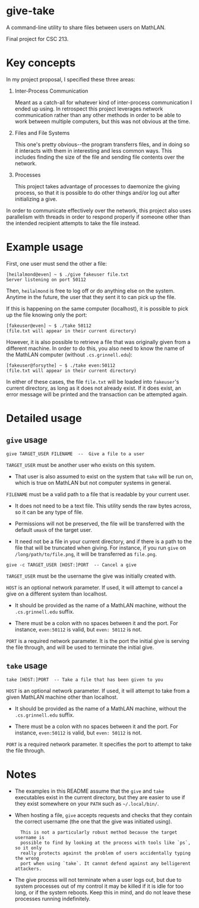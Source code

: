 # give-take

A command-line utility to share files between users on MathLAN.

Final project for CSC 213.

# Key concepts

In my project proposal, I specified these three areas:

1. Inter-Process Communication

	Meant as a catch-all for whatever kind of inter-process communication I ended up
	using. In retrospect this project leverages network communication rather than
	any other methods in order to be able to work between multiple computers, but
	this was not obvious at the time.

2. Files and File Systems

	This one's pretty obvious--the program transferrs files, and in doing so it
	interacts with them in interesting and less common ways. This includes finding
	the size of the file and sending file contents over the network.

3. Processes

	This project takes advantage of processes to daemonize the giving process, so
	that it is possible to do other things and/or log out after initializing a give.

In order to communicate effectively over the network, this project also uses
parallelism with threads in order to respond properly if someone other than the
intended recipient attempts to take the file instead.

# Example usage

First, one user must send the other a file:

```
[heilalmond@even] ~ $ ./give fakeuser file.txt
Server listening on port 50112
```

Then, `heilalmond` is free to log off or do anything else on the system. Anytime in
the future, the user that they sent it to can pick up the file.

If this is happening on the same computer (localhost), it is possible to pick up
the file knowing only the port:

```
[fakeuser@even] ~ $ ./take 50112
(file.txt will appear in their current directory)
```

However, it is also possible to retrieve a file that was originally given from a
different machine. In order to do this, you also need to know the name of the
MathLAN computer (without `.cs.grinnell.edu`):

```
[fakeuser@forsythe] ~ $ ./take even:50112
(file.txt will appear in their current directory)
```

In either of these cases, the file `file.txt` will be loaded into `fakeuser`'s
current directory, as long as it does not already exist. If it does exist, an
error message will be printed and the transaction can be attempted again.

# Detailed usage

## `give` usage

```
give TARGET_USER FILENAME  --  Give a file to a user
```

`TARGET_USER` must be another user who exists on this system.

- That user is also assumed to exist on the system that `take` will be run on,
		which is true on MathLAN but not computer systems in general.

`FILENAME` must be a valid path to a file that is readable by your current user.

- It does not need to be a text file. This utility sends the raw bytes across,
		so it can be any type of file.

- Permissions will not be preserved, the file will be transferred with the
		default `umask` of the target user.

- It need not be a file in your current directory, and if there is a path to the
		file that will be truncated when giving. For instance, if you run `give` on
		`/long/path/to/file.png`, it will be transferred as `file.png`.

```
give -c TARGET_USER [HOST:]PORT  -- Cancel a give
```

`TARGET_USER` must be the username the give was initially created with.

`HOST` is an optional network parameter. If used, it will attempt to cancel
a give on a different system than localhost.

- It should be provided as the name of a MathLAN machine, without the
		`.cs.grinnell.edu` suffix.

- There must be a colon with no spaces between it and the
		port. For instance, `even:50112` is valid, but `even: 50112` is not.

`PORT` is a required network parameter. It is the port the initial give is
serving the file through, and will be used to terminate the initial give.

## `take` usage

```
take [HOST:]PORT  -- Take a file that has been given to you
```

`HOST` is an optional network parameter. If used, it will attempt to take from a
given MathLAN machine other than localhost.

- It should be provided as the name of a MathLAN machine, without the
		`.cs.grinnell.edu` suffix.

- There must be a colon with no spaces between it and the
		port. For instance, `even:50112` is valid, but `even: 50112` is not.

`PORT` is a required network parameter. It specifies the port to attempt to take
the file through.

# Notes

- The examples in this README assume that the `give` and `take` executables exist
		in the current directory, but they are easier to use if they exist somewhere on
		your `PATH` such as `~/.local/bin/`.

- When hosting a file, `give` accepts requests and checks that they contain the
		correct username (the one that the give was initiated using).

		This is not a particularly robust method because the target username is
		possible to find by looking at the process with tools like `ps`, so it only
		really protects against the problem of users accidentally typing the wrong
		port when using `take`. It cannot defend against any belligerent attackers.

- The give process will not terminate when a user logs out, but due to system
		processes out of my control it may be killed if it is idle for too long, or
		if the system reboots. Keep this in mind, and do not leave these processes
		running indefinitely.
